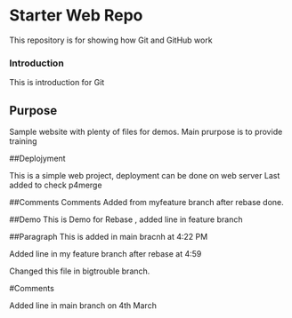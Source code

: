 # Starter Web Repo

This repository is for showing how Git and GitHub work

### Introduction

This is introduction for Git

## Purpose

Sample website with plenty of files for demos.
Main prurpose is to provide training

##Deplojyment

This is a simple web project, deployment can be done on web server
Last added to check p4merge

##Comments
Comments Added from myfeature branch after rebase done.

##Demo
This is Demo for Rebase , added line in feature branch

##Paragraph
This is added in main bracnh at 4:22 PM

Added line in my feature branch after rebase at 4:59

Changed this file in bigtrouble branch.

#Comments

Added line in main branch on 4th March
